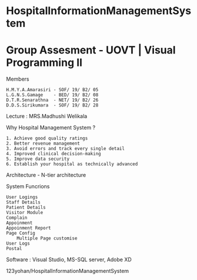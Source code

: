 
# HospitalInformationManagementSystem
 # Group Assesment - UOVT | Visual Programming II 

Members

	H.M.Y.A.Amarasiri - SOF/ 19/ B2/ 05
	L.G.N.S.Gamage    - BED/ 19/ B2/ 08
	D.T.R.Senarathna  - NET/ 19/ B2/ 26
	D.D.S.Sirikumara  - SOF/ 19/ B2/ 28
	
Lecture : MRS.Madhushi Welikala
	


Why Hospital Management System ?
	
	1. Achieve good quality ratings
	2. Better revenue management
	3. Avoid errors and track every single detail
	4. Improved clinical decision-making
	5. Improve data security
	6. Establish your hospital as technically advanced
	

Architecture 	-  N-tier architecture


System Funcrions 
	
	User Logings 
	Staff Details
	Patient Details
	Visitor Module
	Complain
	Appoinment 
	Appoinment Report
	Page Config
		Multiple Page customise
	User Logs
	Postal
	
	
Software : Visual Studio, MS-SQL server, Adobe XD	



123yohan/HospitalInformationManagementSystem
